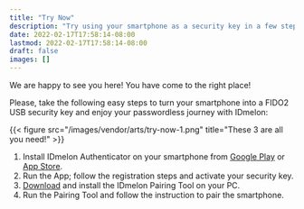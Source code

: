 ```yaml
---
title: "Try Now"
description: "Try using your smartphone as a security key in a few steps."
date: 2022-02-17T17:58:14-08:00
lastmod: 2022-02-17T17:58:14-08:00
draft: false
images: []
---
```


We are happy to see you here! You have come to the right place!

Please, take the following easy steps to turn your smartphone into a FIDO2 USB security key and enjoy your passwordless journey with IDmelon:

{{< figure src="/images/vendor/arts/try-now-1.png" title="These 3 are all you need!" >}}

1. Install IDmelon Authenticator on your smartphone from [Google Play](https://play.google.com/store/apps/details?id=com.vancosys.authenticator.business) or [App Store](https://apps.apple.com/ca/app/idmelon/id1511376376).
2. Run the App; follow the registration steps and activate your security key.
3. [Download](https://idmelon.com/docs/downloads) and install the IDmelon Pairing Tool on your PC.
4. Run the Pairing Tool and follow the instruction to pair the smartphone.
